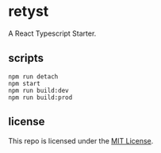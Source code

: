 # retyst

A React Typescript Starter.

## scripts

```shell
npm run detach
npm start
npm run build:dev
npm run build:prod
```

## license

This repo is licensed under the [MIT License](LICENSE).